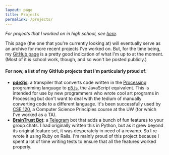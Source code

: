 ```yaml
---
layout: page
title: Projects
permalink: /projects/
---
```


_For projects that I worked on in high school, see [here](/projects/high_school/)._

This page (the one that you're currently looking at) will eventually serve as an archive for more recent projects I've worked on. But, for the time being, my [GitHub page](https://github.com/terabyte128) is a pretty good indication of what I'm up to at the moment. (Most of it is school work, though, and so won't be posted publicly.)

#### For now, a list of my GitHub projects that I'm particularly proud of:
- [**pde2js**](https://github.com/terabyte128/pde2js): a transpiler that converts code written in the [Processing](http://processing.org) programming language to [p5.js](https://p5js.org/), the JavaScript equivalent. This is intended for use by new programmers who wrote cool art programs in Processing but don't want to deal with the tedium of manually converting code to a different language. It's been successfully used by [CSE 120](http://cs.uw.edu/120), a Computer Science Principles course at the UW (for which I've worked as a TA).
- [**BrainTrust Bot**](https://github.com/terabyte128/braintrust-bot-rails): a [Telegram](https://telegram.org) bot that adds a bunch of fun features to your group chats. I had originally written this in Python, but as it grew beyond its original feature set, it was desperately in need of a revamp. So I re-wrote it using Ruby on Rails. I'm mainly proud of this project because I spent a lot of time writing tests to ensure that all the features worked properly.
